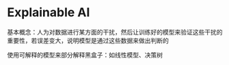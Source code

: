 # Explainable AI

基本概念：人为对数据进行某方面的干扰，然后让训练好的模型来验证这些干扰的重要性，若误差变大，说明模型是通过这些数据来做出判断的

使用可解释的模型来部分解释黑盒子：如线性模型、决策树